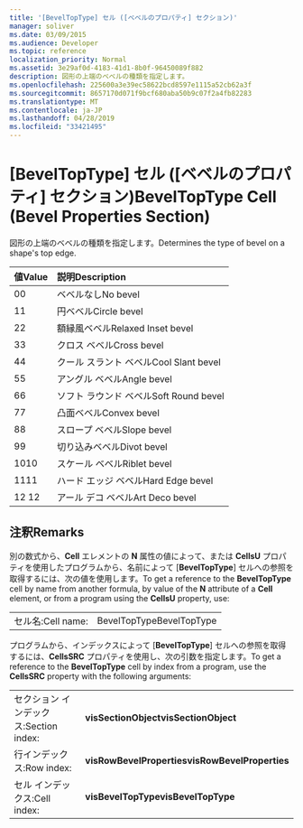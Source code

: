 ```yaml
---
title: '[BevelTopType] セル ([ベベルのプロパティ] セクション)'
manager: soliver
ms.date: 03/09/2015
ms.audience: Developer
ms.topic: reference
localization_priority: Normal
ms.assetid: 3e29af0d-4183-41d1-8b0f-96450089f882
description: 図形の上端のベベルの種類を指定します。
ms.openlocfilehash: 225600a3e39ec58622bcd8597e1115a52cb62a3f
ms.sourcegitcommit: 8657170d071f9bcf680aba50b9c07f2a4fb82283
ms.translationtype: MT
ms.contentlocale: ja-JP
ms.lasthandoff: 04/28/2019
ms.locfileid: "33421495"
---
```

# <a name="beveltoptype-cell-bevel-properties-section"></a><span data-ttu-id="14212-103">[BevelTopType] セル ([ベベルのプロパティ] セクション)</span><span class="sxs-lookup"><span data-stu-id="14212-103">BevelTopType Cell (Bevel Properties Section)</span></span>

<span data-ttu-id="14212-104">図形の上端のベベルの種類を指定します。</span><span class="sxs-lookup"><span data-stu-id="14212-104">Determines the type of bevel on a shape's top edge.</span></span> 
  
|<span data-ttu-id="14212-105">**値**</span><span class="sxs-lookup"><span data-stu-id="14212-105">**Value**</span></span>|<span data-ttu-id="14212-106">**説明**</span><span class="sxs-lookup"><span data-stu-id="14212-106">**Description**</span></span>|
|:-----|:-----|
|<span data-ttu-id="14212-107">0</span><span class="sxs-lookup"><span data-stu-id="14212-107">0</span></span>  <br/> |<span data-ttu-id="14212-108">ベベルなし</span><span class="sxs-lookup"><span data-stu-id="14212-108">No bevel</span></span>  <br/> |
|<span data-ttu-id="14212-109">1</span><span class="sxs-lookup"><span data-stu-id="14212-109">1</span></span>  <br/> |<span data-ttu-id="14212-110">円ベベル</span><span class="sxs-lookup"><span data-stu-id="14212-110">Circle bevel</span></span>  <br/> |
|<span data-ttu-id="14212-111">2</span><span class="sxs-lookup"><span data-stu-id="14212-111">2</span></span>  <br/> |<span data-ttu-id="14212-112">額縁風ベベル</span><span class="sxs-lookup"><span data-stu-id="14212-112">Relaxed Inset bevel</span></span>  <br/> |
|<span data-ttu-id="14212-113">3</span><span class="sxs-lookup"><span data-stu-id="14212-113">3</span></span>  <br/> |<span data-ttu-id="14212-114">クロス ベベル</span><span class="sxs-lookup"><span data-stu-id="14212-114">Cross bevel</span></span>  <br/> |
|<span data-ttu-id="14212-115">4</span><span class="sxs-lookup"><span data-stu-id="14212-115">4</span></span>  <br/> |<span data-ttu-id="14212-116">クール スラント ベベル</span><span class="sxs-lookup"><span data-stu-id="14212-116">Cool Slant bevel</span></span>  <br/> |
|<span data-ttu-id="14212-117">5</span><span class="sxs-lookup"><span data-stu-id="14212-117">5</span></span>  <br/> |<span data-ttu-id="14212-118">アングル ベベル</span><span class="sxs-lookup"><span data-stu-id="14212-118">Angle bevel</span></span>  <br/> |
|<span data-ttu-id="14212-119">6</span><span class="sxs-lookup"><span data-stu-id="14212-119">6</span></span>  <br/> |<span data-ttu-id="14212-120">ソフト ラウンド ベベル</span><span class="sxs-lookup"><span data-stu-id="14212-120">Soft Round bevel</span></span>  <br/> |
|<span data-ttu-id="14212-121">7</span><span class="sxs-lookup"><span data-stu-id="14212-121">7</span></span>  <br/> |<span data-ttu-id="14212-122">凸面ベベル</span><span class="sxs-lookup"><span data-stu-id="14212-122">Convex bevel</span></span>  <br/> |
|<span data-ttu-id="14212-123">8</span><span class="sxs-lookup"><span data-stu-id="14212-123">8</span></span>  <br/> |<span data-ttu-id="14212-124">スロープ ベベル</span><span class="sxs-lookup"><span data-stu-id="14212-124">Slope bevel</span></span>  <br/> |
|<span data-ttu-id="14212-125">9</span><span class="sxs-lookup"><span data-stu-id="14212-125">9</span></span>  <br/> |<span data-ttu-id="14212-126">切り込みベベル</span><span class="sxs-lookup"><span data-stu-id="14212-126">Divot bevel</span></span>  <br/> |
|<span data-ttu-id="14212-127">10</span><span class="sxs-lookup"><span data-stu-id="14212-127">10</span></span>  <br/> |<span data-ttu-id="14212-128">スケール ベベル</span><span class="sxs-lookup"><span data-stu-id="14212-128">Riblet bevel</span></span>  <br/> |
|<span data-ttu-id="14212-129">11</span><span class="sxs-lookup"><span data-stu-id="14212-129">11</span></span>  <br/> |<span data-ttu-id="14212-130">ハード エッジ ベベル</span><span class="sxs-lookup"><span data-stu-id="14212-130">Hard Edge bevel</span></span>  <br/> |
|<span data-ttu-id="14212-131">12 </span><span class="sxs-lookup"><span data-stu-id="14212-131">12</span></span>  <br/> |<span data-ttu-id="14212-132">アール デコ ベベル</span><span class="sxs-lookup"><span data-stu-id="14212-132">Art Deco bevel</span></span>  <br/> |
   
## <a name="remarks"></a><span data-ttu-id="14212-133">注釈</span><span class="sxs-lookup"><span data-stu-id="14212-133">Remarks</span></span>

<span data-ttu-id="14212-134">別の数式から、**Cell** エレメントの **N** 属性の値によって、または **CellsU** プロパティを使用したプログラムから、名前によって [**BevelTopType**] セルへの参照を取得するには、次の値を使用します。</span><span class="sxs-lookup"><span data-stu-id="14212-134">To get a reference to the **BevelTopType** cell by name from another formula, by value of the **N** attribute of a **Cell** element, or from a program using the **CellsU** property, use:</span></span> 
  
|||
|:-----|:-----|
|<span data-ttu-id="14212-135">セル名:</span><span class="sxs-lookup"><span data-stu-id="14212-135">Cell name:</span></span>  <br/> |<span data-ttu-id="14212-136">BevelTopType</span><span class="sxs-lookup"><span data-stu-id="14212-136">BevelTopType</span></span>  <br/> |
   
<span data-ttu-id="14212-137">プログラムから、インデックスによって [**BevelTopType**] セルへの参照を取得するには、**CellsSRC** プロパティを使用し、次の引数を指定します。</span><span class="sxs-lookup"><span data-stu-id="14212-137">To get a reference to the **BevelTopType** cell by index from a program, use the **CellsSRC** property with the following arguments:</span></span> 
  
|||
|:-----|:-----|
|<span data-ttu-id="14212-138">セクション インデックス:</span><span class="sxs-lookup"><span data-stu-id="14212-138">Section index:</span></span>  <br/> |<span data-ttu-id="14212-139">**visSectionObject**</span><span class="sxs-lookup"><span data-stu-id="14212-139">**visSectionObject**</span></span> <br/> |
|<span data-ttu-id="14212-140">行インデックス:</span><span class="sxs-lookup"><span data-stu-id="14212-140">Row index:</span></span>  <br/> |<span data-ttu-id="14212-141">**visRowBevelProperties**</span><span class="sxs-lookup"><span data-stu-id="14212-141">**visRowBevelProperties**</span></span> <br/> |
|<span data-ttu-id="14212-142">セル インデックス:</span><span class="sxs-lookup"><span data-stu-id="14212-142">Cell index:</span></span>  <br/> |<span data-ttu-id="14212-143">**visBevelTopType**</span><span class="sxs-lookup"><span data-stu-id="14212-143">**visBevelTopType**</span></span> <br/> |
   


